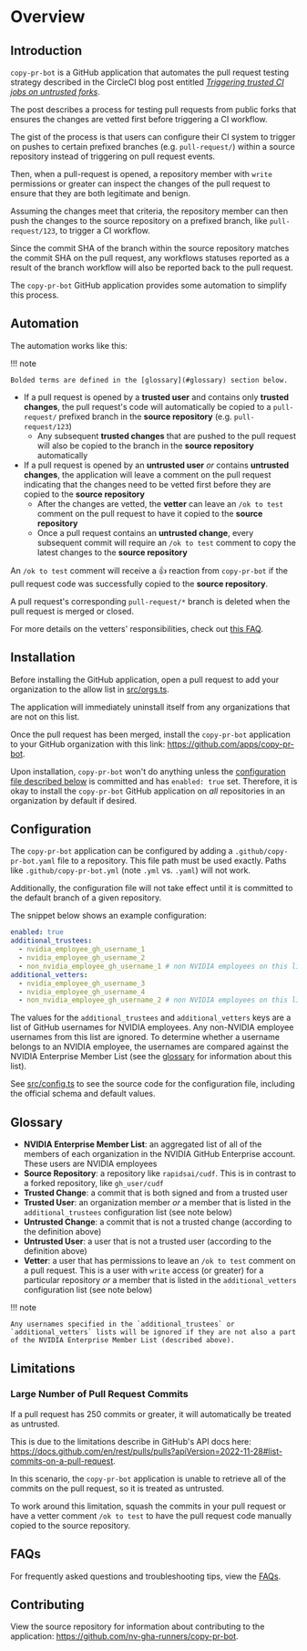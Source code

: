 # Overview

## Introduction

`copy-pr-bot` is a GitHub application that automates the pull request testing strategy described in the CircleCI blog post entitled [_Triggering trusted CI jobs on untrusted forks_](https://circleci.com/blog/triggering-trusted-ci-jobs-on-untrusted-forks/).

The post describes a process for testing pull requests from public forks that ensures the changes are vetted first before triggering a CI workflow.

The gist of the process is that users can configure their CI system to trigger on pushes to certain prefixed branches (e.g. `pull-request/`) within a source repository instead of triggering on pull request events.

Then, when a pull-request is opened, a repository member with `write` permissions or greater can inspect the changes of the pull request to ensure that they are both legitimate and benign.

Assuming the changes meet that criteria, the repository member can then push the changes to the source repository on a prefixed branch, like `pull-request/123`, to trigger a CI workflow.

Since the commit SHA of the branch within the source repository matches the commit SHA on the pull request, any workflows statuses reported as a result of the branch workflow will also be reported back to the pull request.

The `copy-pr-bot` GitHub application provides some automation to simplify this process.

## Automation

The automation works like this:

!!! note

    Bolded terms are defined in the [glossary](#glossary) section below.

- If a pull request is opened by a **trusted user** and contains only **trusted changes**, the pull request's code will automatically be copied to a `pull-request/` prefixed branch in the **source repository** (e.g. `pull-request/123`)
  - Any subsequent **trusted changes** that are pushed to the pull request will also be copied to the branch in the **source repository** automatically
- If a pull request is opened by an **untrusted user** _or_ contains **untrusted changes**, the application will leave a comment on the pull request indicating that the changes need to be vetted first before they are copied to the **source repository**
  - After the changes are vetted, the **vetter** can leave an `/ok to test` comment on the pull request to have it copied to the **source repository**
  - Once a pull request contains an **untrusted change**, every subsequent commit will require an `/ok to test` comment to copy the latest changes to the **source repository**

An `/ok to test` comment will receive a 👍 reaction from `copy-pr-bot` if the pull request code was successfully copied to the **source repository**.

A pull request's corresponding `pull-request/*` branch is deleted when the pull request is merged or closed.

For more details on the vetters' responsibilities, check out [this FAQ](./faqs.md#what-are-my-responsibilities-as-a-vetter).

## Installation

Before installing the GitHub application, open a pull request to add your organization to the allow list in [src/orgs.ts](https://github.com/nv-gha-runners/copy-pr-bot/blob/main/src/orgs.ts).

The application will immediately uninstall itself from any organizations that are not on this list.

Once the pull request has been merged, install the `copy-pr-bot` application to your GitHub organization with this link: <https://github.com/apps/copy-pr-bot>.

Upon installation, `copy-pr-bot` won't do anything unless the [configuration file described below](#configuration) is committed and has `enabled: true` set. Therefore, it is okay to install the `copy-pr-bot` GitHub application on _all_ repositories in an organization by default if desired.

## Configuration

The `copy-pr-bot` application can be configured by adding a `.github/copy-pr-bot.yaml` file to a repository. This file path must be used exactly. Paths like `.github/copy-pr-bot.yml` (note `.yml` vs. `.yaml`) will not work.

Additionally, the configuration file will not take effect until it is committed to the default branch of a given repository.

The snippet below shows an example configuration:

```yaml
enabled: true
additional_trustees:
  - nvidia_employee_gh_username_1
  - nvidia_employee_gh_username_2
  - non_nvidia_employee_gh_username_1 # non NVIDIA employees on this list are ignored
additional_vetters:
  - nvidia_employee_gh_username_3
  - nvidia_employee_gh_username_4
  - non_nvidia_employee_gh_username_2 # non NVIDIA employees on this list are ignored
```

The values for the `additional_trustees` and `additional_vetters` keys are a list of GitHub usernames for NVIDIA employees. Any non-NVIDIA employee usernames from this list are ignored. To determine whether a username belongs to an NVIDIA employee, the usernames are compared against the NVIDIA Enterprise Member List (see the [glossary](#glossary) for information about this list).

See [src/config.ts](https://github.com/nv-gha-runners/copy-pr-bot/blob/main/src/config.ts) to see the source code for the configuration file, including the official schema and default values.

## Glossary

- **NVIDIA Enterprise Member List**: an aggregated list of all of the members of each organization in the NVIDIA GitHub Enterprise account. These users are NVIDIA employees
- **Source Repository**: a repository like `rapidsai/cudf`. This is in contrast to a forked repository, like `gh_user/cudf`
- **Trusted Change**: a commit that is both signed and from a trusted user
- **Trusted User**: an organization member _or_ a member that is listed in the `additional_trustees` configuration list (see note below)
- **Untrusted Change**: a commit that is not a trusted change (according to the definition above)
- **Untrusted User**: a user that is not a trusted user (according to the definition above)
- **Vetter**: a user that has permissions to leave an `/ok to test` comment on a pull request. This is a user with `write` access (or greater) for a particular repository _or_ a member that is listed in the `additional_vetters` configuration list (see note below)

!!! note

    Any usernames specified in the `additional_trustees` or `additional_vetters` lists will be ignored if they are not also a part of the NVIDIA Enterprise Member List (described above).

## Limitations

### Large Number of Pull Request Commits

If a pull request has 250 commits or greater, it will automatically be treated as untrusted.

This is due to the limitations describe in GitHub's API docs here: <https://docs.github.com/en/rest/pulls/pulls?apiVersion=2022-11-28#list-commits-on-a-pull-request>.

In this scenario, the `copy-pr-bot` application is unable to retrieve all of the commits on the pull request, so it is treated as untrusted.

To work around this limitation, squash the commits in your pull request or have a vetter comment `/ok to test` to have the pull request code manually copied to the source repository.

## FAQs

For frequently asked questions and troubleshooting tips, view the [FAQs](./faqs.md).

## Contributing

View the source repository for information about contributing to the application: <https://github.com/nv-gha-runners/copy-pr-bot>.
